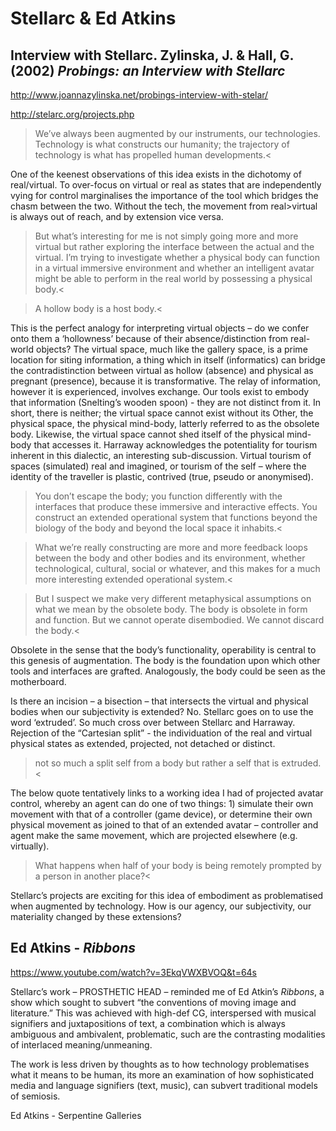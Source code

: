 # Stellarc & Ed Atkins 

## Interview with Stellarc. Zylinska, J. & Hall, G. (2002) *Probings: an Interview with Stellarc*  

 http://www.joannazylinska.net/probings-interview-with-stelar/ 

http://stelarc.org/projects.php 

 

>We’ve always been augmented by our instruments, our technologies. Technology is what constructs our humanity; the trajectory of technology is what has propelled human developments.< 

One of the keenest observations of this idea exists in the dichotomy of real/virtual. To over-focus on virtual or real as states that are independently vying for control marginalises the importance of the tool which bridges the chasm between the two. Without the tech, the movement from real>virtual is always out of reach, and by extension vice versa. 

>But what’s interesting for me is not simply going more and more virtual but rather exploring the interface between the actual and the virtual. I’m trying to investigate whether a physical body can function in a virtual immersive environment and whether an intelligent avatar might be able to perform in the real world by possessing a physical body.< 

>A hollow body is a host body.< 

This is the perfect analogy for interpreting virtual objects – do we confer onto them a ‘hollowness’ because of their absence/distinction from real-world objects? The virtual space, much like the gallery space, is a prime location for siting information, a thing which in itself (informatics) can bridge the contradistinction between virtual as hollow (absence) and physical as pregnant (presence), because it is transformative. The relay of information, however it is experienced, involves exchange. Our tools exist to embody that information (Snelting’s wooden spoon) - they are not distinct from it. In short, there is neither; the virtual space cannot exist without its Other, the physical space, the physical mind-body, latterly referred to as the obsolete body. Likewise, the virtual space cannot shed itself of the physical mind-body that accesses it. Harraway acknowledges the potentiality for tourism inherent in this dialectic, an interesting sub-discussion. Virtual tourism of spaces (simulated) real and imagined, or tourism of the self – where the identity of the traveller is plastic, contrived (true, pseudo or anonymised). 

>You don’t escape the body; you function differently with the interfaces that produce these immersive and interactive effects. You construct an extended operational system that functions beyond the biology of the body and beyond the local space it inhabits.< 

>What we’re really constructing are more and more feedback loops between the body and other bodies and its environment, whether technological, cultural, social or whatever, and this makes for a much more interesting extended operational system.< 

>But I suspect we make very different metaphysical assumptions on what we mean by the obsolete body. The body is obsolete in form and function. But we cannot operate disembodied. We cannot discard the body.< 

Obsolete in the sense that the body’s functionality, operability is central to this genesis of augmentation. The body is the foundation upon which other tools and interfaces are grafted. Analogously, the body could be seen as the motherboard. 

Is there an incision – a bisection – that intersects the virtual and physical bodies when our subjectivity is extended? No. Stellarc goes on to use the word ‘extruded’. So much cross over between Stellarc and Harraway. Rejection of the “Cartesian split” - the individuation of the real and virtual physical states as extended, projected, not detached or distinct. 

>not so much a split self from a body but rather a self that is extruded.< 

The below quote tentatively links to a working idea I had of projected avatar control, whereby an agent can do one of two things: 1) simulate their own movement with that of a controller (game device), or determine their own physical movement as joined to that of an extended avatar – controller and agent make the same movement, which are projected elsewhere (e.g. virtually). 

>What happens when half of your body is being remotely prompted by a person in another place?< 

Stellarc’s projects are exciting for this idea of embodiment as problematised when augmented by technology. How is our agency, our subjectivity, our materiality changed by these extensions? 

 

## Ed Atkins - *Ribbons* 

https://www.youtube.com/watch?v=3EkqVWXBVOQ&t=64s 




Stellarc’s work – PROSTHETIC HEAD – reminded me of Ed Atkin’s *Ribbons*, a show which sought to subvert “the conventions of moving image and literature.” This was achieved with high-def CG, interspersed with musical signifiers and juxtapositions of text, a combination which is always ambiguous and ambivalent, problematic, such are the contrasting modalities of interlaced meaning/unmeaning. 

The work is less driven by thoughts as to how technology problematises what it means to be human, its more an examination of how sophisticated media and language signifiers (text, music), can subvert traditional models of semiosis. 

Ed Atkins - Serpentine Galleries 

 

